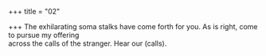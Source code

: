 +++
title = "02"

+++
The exhilarating soma stalks have come forth for you. As is right, come  to pursue my offering  
across the calls of the stranger. Hear our (calls).  